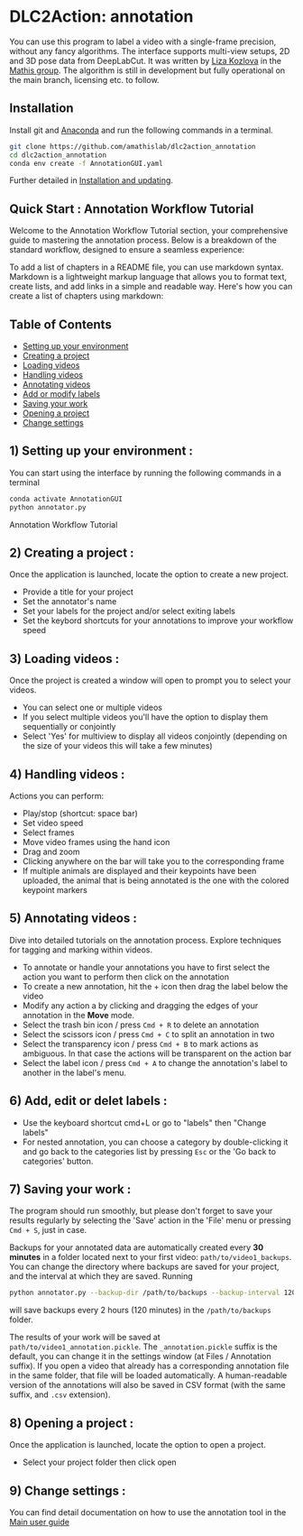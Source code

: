 # DLC2Action: annotation

You can use this program to label a video with a single-frame precision, without any fancy algorithms. The interface supports multi-view setups, 2D and 3D pose data from DeepLabCut. It was written by [Liza Kozlova](https://github.com/elkoz) in the [Mathis group](https://www.mathislab.org/). The algorithm is still in development but fully operational on the main branch, licensing etc. to follow. 

## Installation

Install git and [Anaconda](https://docs.anaconda.com/anaconda/install/) and run the following commands in a terminal.
```bash
git clone https://github.com/amathislab/dlc2action_annotation
cd dlc2action_annotation
conda env create -f AnnotationGUI.yaml
``` 

Further detailed in [Installation and updating](readme_media/installation.md).

## Quick Start : Annotation Workflow Tutorial

Welcome to the Annotation Workflow Tutorial section, your comprehensive guide to mastering the annotation process. Below is a breakdown of the standard workflow, designed to ensure a seamless experience:


To add a list of chapters in a README file, you can use markdown syntax. Markdown is a lightweight markup language that allows you to format text, create lists, and add links in a simple and readable way. Here's how you can create a list of chapters using markdown:

## Table of Contents

- [Setting up your environment](#Setting-up-your-environment)
- [Creating a project](#Creating-a-project)
- [Loading videos](#Loading-videos)
- [Handling videos](#Handling-videos)
- [Annotating videos](#Annotating-videos)
- [Add or modify labels](#Add-or-modify-labelss)
- [Saving your work](#Saving-your-work)
- [Opening a project](#Opening-a-project)
- [Change settings](#Change-settings)

## 1) Setting up your environment :

You can start using the interface by running the following commands in a terminal
```bash
conda activate AnnotationGUI
python annotator.py
```
Annotation Workflow Tutorial

## 2) Creating a project :
Once the application is launched, locate the option to create a new project. 
- Provide a title for your project
- Set the annotator's name
- Set your labels for the project and/or select exiting labels
- Set the keybord shortcuts for your annotations to improve your workflow speed

## 3) Loading videos :
Once the project is created a window will open to prompt you to select your videos.
- You can select one or multiple videos
- If you select multiple videos you'll have the option to display them sequentially or conjointly
- Select 'Yes' for multiview to display all videos conjointly (depending on the size of your videos this will take a few minutes)

## 4) Handling videos :
Actions you can perform: 
- Play/stop (shortcut: space bar)
- Set video speed
- Select frames
- Move video frames using the hand icon
- Drag and zoom
- Clicking anywhere on the bar will take you to the corresponding frame
- If multiple animals are displayed and their keypoints have been uploaded, the animal that is being annotated is the one with the colored keypoint markers


## 5) Annotating videos :

Dive into detailed tutorials on the annotation process. Explore techniques for tagging and marking within videos.
- To annotate or handle your annotations you have to first select the action you want to perform then click on the annotation
- To create a new annotation, hit the + icon then drag the label below the video 
- Modify any action a by clicking and dragging the edges of your annotation in the **Move** mode.  
- Select the trash bin icon / press `Cmd + R` to delete an annotation
- Select the scissors icon / press `Cmd + C` to split an annotation in two
- Select the transparency icon / press `Cmd + B` to mark actions as ambiguous. In that case the actions will be transparent on the action bar
- Select the label icon / press `Cmd + A` to change the annotation's label to another in the label's menu.


## 6) Add, edit or delet labels :
- Use the keyboard shortcut cmd+L or go to "labels" then "Change labels"
- For nested annotation, you can choose a category by double-clicking it and go back to the categories list by pressing `Esc` or the 'Go back to categories' button. 

## 7) Saving your work :

The program should run smoothly, but please don't forget to save your results regularly by selecting the 'Save' action in the 'File' menu or pressing `Cmd + S`, just in case.

Backups for your annotated data are automatically created every **30 minutes** in a folder located next to your first video: `path/to/video1_backups`. You can change the directory
where backups are saved for your project, and the interval at which they are saved. 
Running
```bash
python annotator.py --backup-dir /path/to/backups --backup-interval 120
```
will save backups every 2 hours (120 minutes) in the `/path/to/backups` folder.

The results of your work will be saved at `path/to/video1_annotation.pickle`. The `_annotation.pickle` 
suffix is the default, you can change it in the settings window (at Files / Annotation suffix). If you 
open a video that already has a corresponding annotation file in the same folder, that file will be loaded 
automatically. A human-readable version of the annotations will also be saved in CSV format (with the same suffix, and `.csv` extension).

## 8) Opening a project :
Once the application is launched, locate the option to open a project. 
- Select your project folder then click open

## 9) Change settings :

You can find detail documentation on how to use the annotation tool in the
[Main user guide](readme_media/userguide.md)



